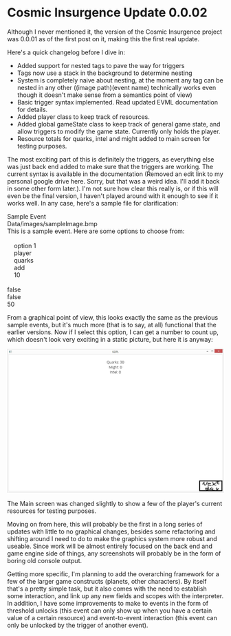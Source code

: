 # Cosmic Insurgence Update 0.0.02
Although I never mentioned it, the version of the Cosmic Insurgence project was 0.0.01 as of the first post on it, making this the first real update.

Here's a quick changelog before I dive in:

- Added support for nested tags to pave the way for triggers
- Tags now use a stack in the background to determine nesting
- System is completely naive about nesting, at the moment any tag can be nested in any other (<name><img>(image path)</img>(event name)</name> technically works even though it doesn't make sense from a semantics point of view)
- Basic trigger syntax implemented. Read updated EVML documentation for details.
- Added player class to keep track of resources.
- Added global gameState class to keep track of general game state, and allow triggers to modify the game state. Currently only holds the player.
- Resource totals for quarks, intel and might added to main screen for testing purposes.

The most exciting part of this is definitely the triggers, as everything else was just back end added to make sure that the triggers are working. The current syntax is available in the documentation (Removed an edit link to my personal google drive here. Sorry, but that was a weird idea. I'll add it back in some other form later.). I'm not sure how clear this really is, or if this will even be the final version, I haven't played around with it enough to see if it works well. In any case, here's a sample file for clarification:

<name>Sample Event</name>  
<img>Data/images/sampleImage.bmp</img>  
<desc>This is a sample event. Here are some options to choose from:</desc>  
<opt>  
&nbsp;&nbsp;&nbsp;&nbsp;<txt>option 1</txt>  
&nbsp;&nbsp;&nbsp;&nbsp;<scope>player</scope>  
&nbsp;&nbsp;&nbsp;&nbsp;<target>quarks</target>  
&nbsp;&nbsp;&nbsp;&nbsp;<mod>add</mod>  
&nbsp;&nbsp;&nbsp;&nbsp;<value>10</value>  
</opt>  
<unique>false</unique>  
<lock>false</lock>  
<rand>50</rand>  

From a graphical point of view, this looks exactly the same as the previous sample events, but it's much more (that is to say, at all) functional that the earlier versions. Now if I select this option, I can get a number to count up, which doesn't look very exciting in a static picture, but here it is anyway:

![counting up](/pages/assets/update0-0-02/newMainScreen.jpg)

The Main screen was changed slightly to show a few of the player's current resources for testing purposes.

Moving on from here, this will probably be the first in a long series of updates with little to no graphical changes, besides some refactoring and shifting around I need to do to make the graphics system more robust and useable. Since work will be almost entirely focused on the back end and game engine side of things, any screenshots will probably be in the form of boring old console output.

Getting more specific, I'm planning to add the overarching framework for a few of the larger game constructs (planets, other characters). By itself that's a pretty simple task, but it also comes with the need to establish some interaction, and link up any new fields and scopes with the interpreter. In addition, I have some improvements to make to events in the form of threshold unlocks (this event can only show up when you have a certain value of a certain resource) and event-to-event interaction (this event can only be unlocked by the trigger of another event).